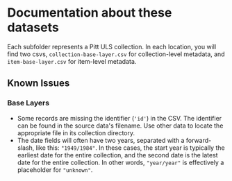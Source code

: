 # Documentation about these datasets

Each subfolder represents a Pitt ULS collection. In each location, you will find two csvs, ```collection-base-layer.csv``` for collection-level metadata, and ```item-base-layer.csv``` for item-level metadata.  

## Known Issues

### Base Layers
- Some records are missing the identifier (```'id'```) in the CSV. The identifier can be found in the source data's filename. Use other data to locate the appropriate file in its collection directory.
- The date fields will often have two years, separated with a forward-slash, like this: ```"1949/1984"```. In these cases, the start year is typically the earliest date for the entire collection, and the second date is the latest date for the entire collection. In other words, ```"year/year"``` is effectively a placeholder for ```"unknown"```.
